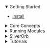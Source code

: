<details open>
    <summary>Getting Started</summary>

- [Install](/install)

</details>


<details data-path="/concepts">
    <summary>Core Concepts</summary>

- [Core WebAssembly](/concepts/core-webassembly)
- [Elixir Compiler](/concepts/elixir-compiler)
- [String Constants](/concepts/string-constants)
- [Composable Modules](/concepts/composable-modules)
- [Custom Types](/concepts/custom-types)
- [Platform Agnostic](/concepts/platform-agnostic)

</details>


<details data-path="/run">
    <summary>Running Modules</summary>

- [In JavaScript](/run/javascript)
- [In Elixir](/run/elixir)
- [In Java](/run/java)
- [In Swift](/run/swift)

</details>


<details data-path="/silverorb">
    <summary>SilverOrb</summary>

- [Standard Library](/silverorb)
- [Parsing](/silverorb/parse)
- [Formatting](/silverorb/format)

</details>


<details  data-path="/tutorials">
    <summary>Tutorials</summary>

- [Temperature Converter](/tutorials/temperature-converter)

</details>

